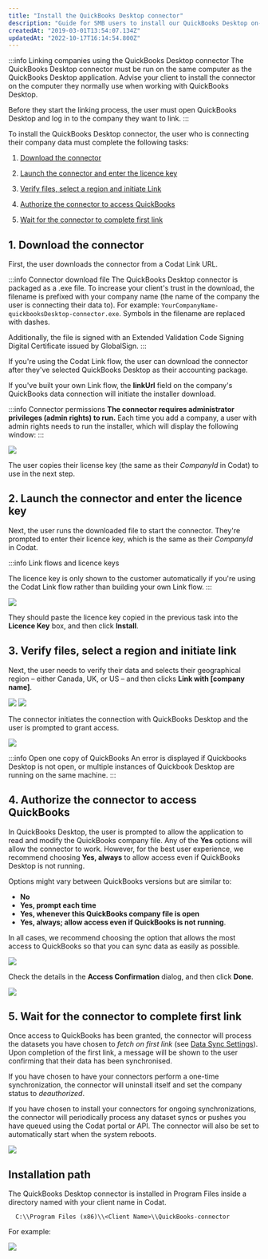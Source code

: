 ```yaml
---
title: "Install the QuickBooks Desktop connector"
description: "Guide for SMB users to install our QuickBooks Desktop on-premise connector."
createdAt: "2019-03-01T13:54:07.134Z"
updatedAt: "2022-10-17T16:14:54.800Z"
---
```


:::info Linking companies using the QuickBooks Desktop connector
The QuickBooks Desktop connector must be run on the same computer as the QuickBooks Desktop application. Advise your client to install the connector on the computer they normally use when working with QuickBooks Desktop.

Before they start the linking process, the user must open QuickBooks Desktop and log in to the company they want to link.
:::

To install the QuickBooks Desktop connector, the user who is connecting their company data must complete the following tasks:

1. [Download the connector](/integrations/accounting/quickbooksdesktop/installing-the-quickbooks-connector#1-download-the-connector)

2. [Launch the connector and enter the licence key](/integrations/accounting/quickbooksdesktop/installing-the-quickbooks-connector#2-launch-the-connector-and-enter-the-licence-key)

3. [Verify files, select a region and initiate Link](/integrations/accounting/quickbooksdesktop/installing-the-quickbooks-connector#3-verify-files-select-a-region-and-initiate-link)

4. [Authorize the connector to access QuickBooks](/integrations/accounting/quickbooksdesktop/installing-the-quickbooks-connector#4-authorize-the-connector-to-access-quickbooks)

5. [Wait for the connector to complete first link](/integrations/accounting/quickbooksdesktop/installing-the-quickbooks-connector#5-wait-for-the-connector-to-complete-first-link)

## 1. Download the connector

First, the user downloads the connector from a Codat Link URL.

:::info Connector download file
The QuickBooks Desktop connector is packaged as a .exe file. To increase your client's trust in the download, the filename is prefixed with your company name (the name of the company the user is connecting their data to). For example: `YourCompanyName-quickbooksDesktop-connector.exe`. Symbols in the filename are replaced with dashes.

Additionally, the file is signed with an Extended Validation Code Signing Digital Certificate issued by GlobalSign.
:::

If you're using the Codat Link flow, the user can download the connector after they've selected QuickBooks Desktop as their accounting package.

If you've built your own Link flow, the **linkUrl** field on the company's QuickBooks data connection will initiate the installer download.

:::info Connector permissions
**The connector requires administrator privileges (admin rights) to run.** Each time you add a company, a user with admin rights needs to run the installer, which will display the following window:
:::

<img src="/img/old/420dc1e-QBDLinkNew.JPG" />

The user copies their license key (the same as their _CompanyId_ in Codat) to use in the next step.

## 2. Launch the connector and enter the licence key

Next, the user runs the downloaded file to start the connector. They're prompted to enter their licence key, which is the same as their _CompanyId_ in Codat.

:::info Link flows and licence keys

The licence key is only shown to the customer automatically if you're using the Codat Link flow rather than building your own Link flow.
:::

<img src="/img/old/2442911-Entering_License_key.png" />

They should paste the licence key copied in the previous task into the **Licence Key** box, and then click **Install**.

## 3. Verify files, select a region and initiate link

Next, the user needs to verify their data and selects their geographical region – either Canada, UK, or US – and then clicks **Link with [company name]**.

<img src="/img/old/6658970-QBD_Connector.png" />

<img src="/img/old/3404367-QB_region_selection.png" />

The connector initiates the connection with QuickBooks Desktop and the user is prompted to grant access.

<img src="/img/old/1afe318-QBDConfirm.PNG" />

:::info Open one copy of QuickBooks
An error is displayed if Quickbooks Desktop is not open, or multiple instances of Quickbook Desktop are running on the same machine.
:::

## 4. Authorize the connector to access QuickBooks

In QuickBooks Desktop, the user is prompted to allow the application to read and modify the QuickBooks company file. Any of the **Yes** options will allow the connector to work. However, for the best user experience, we recommend choosing **Yes, always** to allow access even if QuickBooks Desktop is not running.

Options might vary between QuickBooks versions but are similar to:

- **No**
- **Yes, prompt each time**
- **Yes, whenever this QuickBooks company file is open**
- **Yes, always; allow access even if QuickBooks is not running**.

In all cases, we recommend choosing the option that allows the most access to QuickBooks so that you can sync data as easily as possible.

<img src="/img/old/c650d8d-QBD-Auth.png" />

Check the details in the **Access Confirmation** dialog, and then click **Done**.

<img src="/img/old/7db6c59-Access_Confirmation.png" />

## 5. Wait for the connector to complete first link

Once access to QuickBooks has been granted, the connector will process the datasets you have chosen to _fetch on first link_ (see [Data Sync Settings](/core-concepts/data-type-settings)). Upon completion of the first link, a message will be shown to the user confirming that their data has been synchronised.

If you have chosen to have your connectors perform a one-time synchronization, the connector will uninstall itself and set the company status to _deauthorized_.

If you have chosen to install your connectors for ongoing synchronizations, the connector will periodically process any dataset syncs or pushes you have queued using the Codat portal or API. The connector will also be set to automatically start when the system reboots.

<img src="/img/old/e435017-Linked_Succesfully.png" />

## Installation path

The QuickBooks Desktop connector is installed in Program Files inside a directory named with your client name in Codat.

```
  C:\\Program Files (x86)\\<Client Name>\\QuickBooks-connector
```

For example:

<img src="/img/old/8fa7d87-qbd-connector-installation-path-border.png" />
